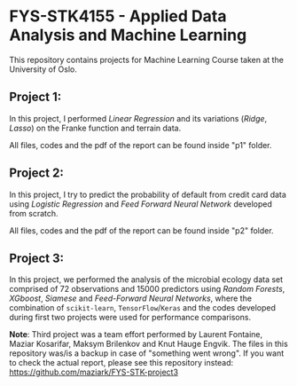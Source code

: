 # FYS-STK4155 - Applied Data Analysis and Machine Learning 

This repository contains projects for Machine Learning Course taken at the University of Oslo.

## Project 1:

In this project, I performed _Linear Regression_ and its variations (_Ridge_, _Lasso_) on the Franke function and terrain data.

All files, codes and the pdf of the report can be found inside "p1" folder. 


## Project 2:

In this project, I try to predict the probability of default from credit card data using _Logistic Regression_ and _Feed Forward Neural Network_ developed from scratch.

All files, codes and the pdf of the report can be found inside "p2" folder. 

## Project 3:

In this project, we performed the analysis of the microbial ecology data set comprised of 72 observations and 15000 predictors using _Random Forests_, _XGboost_, _Siamese_ and _Feed-Forward Neural Networks_, where the combination of `scikit-learn`, `TensorFlow`/`Keras` and the codes developed during first two projects were used for performance comparisons.

**Note**: Third project was a team effort performed by Laurent Fontaine, Maziar Kosarifar, Maksym Brilenkov and Knut Hauge Engvik. The files in this repository was/is a backup in case of "something went wrong". If you want to check the actual report, please see this repository instead:
https://github.com/maziark/FYS-STK-project3

